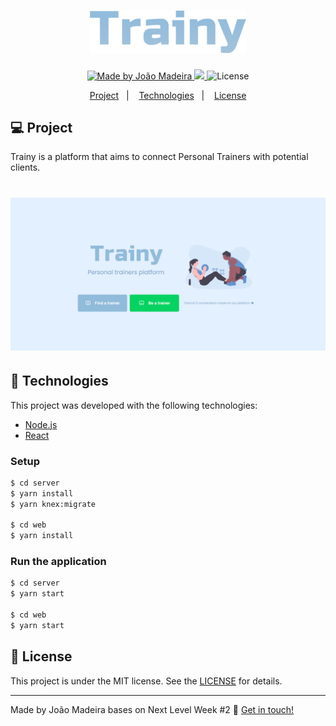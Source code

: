 <h1 align="center">
    <img alt="Trainy" title="#Trainy" src="./web/src/assets/images/logo.svg" width="250px" />
</h1>

<p align="center">
	
  <a href="https://www.linkedin.com/in/jpmmadeira/">
    <img alt="Made by João Madeira" src="https://img.shields.io/badge/made%20by-jpmmadeira-%2304D361">
  </a>

<a aria-label="Completed" href="https://rocketseat.com.br">
    <img src="https://img.shields.io/badge/Next%20Level%20Week%202-done-green?logo=data:image/png;base64,iVBORw0KGgoAAAANSUhEUgAAABAAAAAQCAMAAAAoLQ9TAAAALVBMVEVHcExxWsF0XMJzXMJxWcFsUsD///9jRrzY0u6Xh9Gsn9n39fyMecy0qd2bjNJWBT0WAAAABHRSTlMA2Do606wF2QAAAGlJREFUGJVdj1cWwCAIBLEsRU3uf9xobDH8+GZwUYi8i6ucJwrxKE+7D0G9Q4vlYqtmCSjndr4CgCgzlyFgfKfKCVO0LrPKjmiqMxGXkJwNnXskqWG+1oSM+BSwD8f29YLNjvx/OQrn+g99oQSoNmt3PgAAAABJRU5ErkJggg=="></img>
  </a>
  <img alt="License" src="https://img.shields.io/badge/license-MIT-brightgreen">
</p>

<p align="center">
  <a href="#-project">Project</a>&nbsp;&nbsp;&nbsp;|&nbsp;&nbsp;&nbsp;
  <a href="#rocket-Technologies">Technologies</a>&nbsp;&nbsp;&nbsp;|&nbsp;&nbsp;&nbsp;
  <a href="#memo-license">License</a>
</p>

## 💻 Project

Trainy is a platform that aims to connect Personal Trainers with potential clients.

<h1 align="center">
    <img alt="Login-Page" title="Login-Page" src="docs\preview.png" width="800px" />
</h1>

## :rocket: Technologies

This project was developed with the following technologies:

- [Node.js](https://nodejs.org/en/)
- [React](https://reactjs.org)

### Setup

```bash
$ cd server
$ yarn install
$ yarn knex:migrate

$ cd web
$ yarn install
```

### Run the application

```bash
$ cd server 
$ yarn start

$ cd web
$ yarn start
```


## :memo: License

This project is under the MIT license. See the [LICENSE](LICENSE.md) for details.

---

Made by João Madeira bases on Next Level Week #2 :wave: [Get in touch!](https://www.linkedin.com/in/jpmmadeira/)